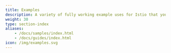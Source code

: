 ```yaml
---
title: Examples
description: A variety of fully working example uses for Istio that you can experiment with.
weight: 30
type: section-index
aliases:
    - /docs/samples/index.html
    - /docs/guides/index.html
icon: /img/examples.svg
---
```

